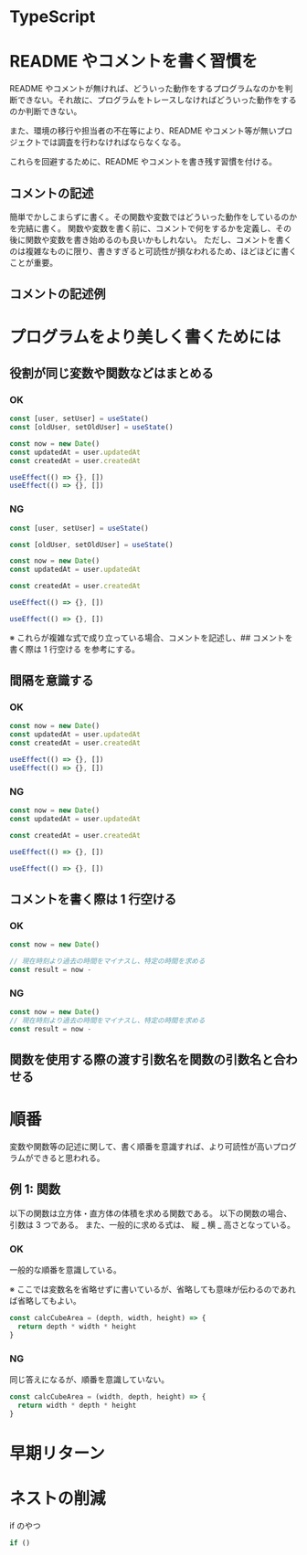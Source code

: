 # TypeScript

# README やコメントを書く習慣を

README やコメントが無ければ、どういった動作をするプログラムなのかを判断できない。それ故に、プログラムをトレースしなければどういった動作をするのか判断できない。

また、環境の移行や担当者の不在等により、README やコメント等が無いプロジェクトでは調査を行わなければならなくなる。

これらを回避するために、README やコメントを書き残す習慣を付ける。

## コメントの記述

簡単でかしこまらずに書く。その関数や変数ではどういった動作をしているのかを完結に書く。
関数や変数を書く前に、コメントで何をするかを定義し、その後に関数や変数を書き始めるのも良いかもしれない。
ただし、コメントを書くのは複雑なものに限り、書きすぎると可読性が損なわれるため、ほどほどに書くことが重要。

## コメントの記述例

# プログラムをより美しく書くためには

## 役割が同じ変数や関数などはまとめる

### OK

```ts
const [user, setUser] = useState()
const [oldUser, setOldUser] = useState()

const now = new Date()
const updatedAt = user.updatedAt
const createdAt = user.createdAt

useEffect(() => {}, [])
useEffect(() => {}, [])
```

### NG

```ts
const [user, setUser] = useState()

const [oldUser, setOldUser] = useState()

const now = new Date()
const updatedAt = user.updatedAt

const createdAt = user.createdAt

useEffect(() => {}, [])

useEffect(() => {}, [])
```

※ これらが複雑な式で成り立っている場合、コメントを記述し、## コメントを書く際は 1 行空ける を参考にする。

## 間隔を意識する

### OK

```ts
const now = new Date()
const updatedAt = user.updatedAt
const createdAt = user.createdAt

useEffect(() => {}, [])
useEffect(() => {}, [])
```

### NG

```ts
const now = new Date()
const updatedAt = user.updatedAt

const createdAt = user.createdAt

useEffect(() => {}, [])

useEffect(() => {}, [])
```

## コメントを書く際は 1 行空ける

### OK

```ts
const now = new Date()

// 現在時刻より過去の時間をマイナスし、特定の時間を求める
const result = now -
```

### NG

```ts
const now = new Date()
// 現在時刻より過去の時間をマイナスし、特定の時間を求める
const result = now -
```

## 関数を使用する際の渡す引数名を関数の引数名と合わせる

# 順番

変数や関数等の記述に関して、書く順番を意識すれば、より可読性が高いプログラムができると思われる。

## 例 1: 関数

以下の関数は立方体・直方体の体積を求める関数である。
以下の関数の場合、引数は 3 つである。
また、一般的に求める式は、
縦 _ 横 _ 高さとなっている。

### OK

一般的な順番を意識している。

※ ここでは変数名を省略せずに書いているが、省略しても意味が伝わるのであれば省略してもよい。

```ts
const calcCubeArea = (depth, width, height) => {
  return depth * width * height
}
```

### NG

同じ答えになるが、順番を意識していない。

```ts
const calcCubeArea = (width, depth, height) => {
  return width * depth * height
}
```

# 早期リターン

# ネストの削減

if のやつ

```ts
if ()
```
